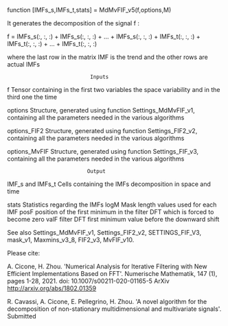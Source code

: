 
 function [IMFs_s,IMFs_t,stats] = MdMvFIF_v5(f,options,M)

It generates the decomposition of the signal f :

 f = IMFs_s(:, :, :) + IMFs_s(:, :, :) + ... + IMFs_s(:, :, :) +
     IMFs_t(:, :, :) + IMFs_t(:, :, :) + ... + IMFs_t(:, :, :)

where the last row in the matrix IMF is the trend and the other rows
are actual IMFs

                               Inputs

  f         Tensor containing in the first two variables the space variability 
            and in the third one the time

  options    Structure, generated using function Settings_MdMvFIF_v1, containing
             all the parameters needed in the various algorithms

  options_FIF2  Structure, generated using function Settings_FIF2_v2, containing
             all the parameters needed in the various algorithms

  options_MvFIF Structure, generated using function Settings_FIF_v3, containing
             all the parameters needed in the various algorithms 


                              Output

  IMF_s and IMFs_t  Cells containing the IMFs decomposition in space and time

  stats     Statistics regarding the IMFs
              logM      Mask length values used for each IMF
              posF      position of the first minimum in the filter DFT which is forced to become zero
              valF      filter DFT first minimum value before the downward shift

  See also Settings_MdMvFIF_v1, Settings_FIF2_v2, SETTINGS_FIF_V3, mask_v1, Maxmins_v3_8, 
  FIF2_v3, MvFIF_v10.

 Please cite:

 A. Cicone, H. Zhou. 'Numerical Analysis for Iterative Filtering with 
 New Efficient Implementations Based on FFT'. Numerische Mathematik, 147 (1), pages 1-28, 2021. 
 doi: 10.1007/s00211-020-01165-5
 ArXiv http://arxiv.org/abs/1802.01359

 R. Cavassi, A. Cicone, E. Pellegrino, H. Zhou. 'A novel algorithm for the decomposition of non-stationary
 multidimensional and multivariate signals'. Submitted
